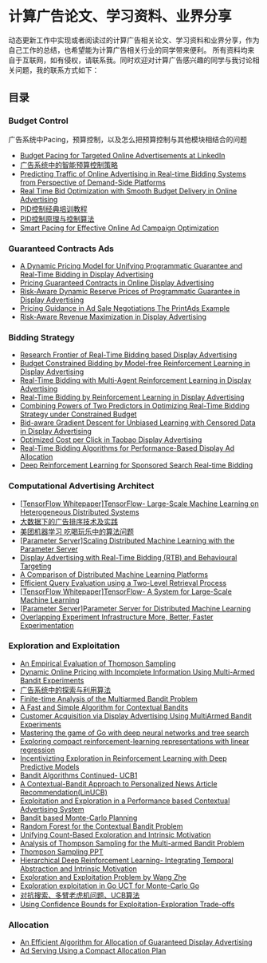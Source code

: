 # 计算广告论文、学习资料、业界分享
动态更新工作中实现或者阅读过的计算广告相关论文、学习资料和业界分享，作为自己工作的总结，也希望能为计算广告相关行业的同学带来便利。
所有资料均来自于互联网，如有侵权，请联系我。同时欢迎对计算广告感兴趣的同学与我讨论相关问题，我的联系方式如下：


## 目录

### Budget Control
广告系统中Pacing，预算控制，以及怎么把预算控制与其他模块相结合的问题
* [Budget Pacing for Targeted Online Advertisements at LinkedIn](https://github.com/Kailianghu/Ad_Papers/Budget%20Control/Budget%20Pacing%20for%20Targeted%20Online%20Advertisements%20at%20LinkedIn.pdf) <br />
* [广告系统中的智能预算控制策略](https://github.com/Kailianghu/Ad_Papers/Budget%20Control/%E5%B9%BF%E5%91%8A%E7%B3%BB%E7%BB%9F%E4%B8%AD%E7%9A%84%E6%99%BA%E8%83%BD%E9%A2%84%E7%AE%97%E6%8E%A7%E5%88%B6%E7%AD%96%E7%95%A5.pdf) <br />
* [Predicting Traffic of Online Advertising in Real-time Bidding Systems from Perspective of Demand-Side Platforms](https://github.com/Kailianghu/Ad_Papers/Budget%20Control/Predicting%20Traffic%20of%20Online%20Advertising%20in%20Real-time%20Bidding%20Systems%20from%20Perspective%20of%20Demand-Side%20Platforms.pdf) <br />
* [Real Time Bid Optimization with Smooth Budget Delivery in Online Advertising](https://github.com/Kailianghu/Ad_Papers/Budget%20Control/Real%20Time%20Bid%20Optimization%20with%20Smooth%20Budget%20Delivery%20in%20Online%20Advertising.pdf) <br />
* [PID控制经典培训教程](https://github.com/Kailianghu/Ad_Papers/Budget%20Control/PID%E6%8E%A7%E5%88%B6%E7%BB%8F%E5%85%B8%E5%9F%B9%E8%AE%AD%E6%95%99%E7%A8%8B.pdf) <br />
* [PID控制原理与控制算法](https://github.com/Kailianghu/Ad_Papers/Budget%20Control/PID%E6%8E%A7%E5%88%B6%E5%8E%9F%E7%90%86%E4%B8%8E%E6%8E%A7%E5%88%B6%E7%AE%97%E6%B3%95.doc) <br />
* [Smart Pacing for Effective Online Ad Campaign Optimization](https://github.com/Kailianghu/Ad_Papers/Budget%20Control/Smart%20Pacing%20for%20Effective%20Online%20Ad%20Campaign%20Optimization.pdf) <br />

### Guaranteed Contracts Ads
* [A Dynamic Pricing Model for Unifying Programmatic Guarantee and Real-Time Bidding in Display Advertising](https://github.com/Kailianghu/Ad_Papers/Guaranteed%20Contracts%20Ads/A%20Dynamic%20Pricing%20Model%20for%20Unifying%20Programmatic%20Guarantee%20and%20Real-Time%20Bidding%20in%20Display%20Advertising.pdf) <br />
* [Pricing Guaranteed Contracts in Online Display Advertising](https://github.com/Kailianghu/Ad_Papers/Guaranteed%20Contracts%20Ads/Pricing%20Guaranteed%20Contracts%20in%20Online%20Display%20Advertising.pdf) <br />
* [Risk-Aware Dynamic Reserve Prices of Programmatic Guarantee in Display Advertising](https://github.com/Kailianghu/Ad_Papers/Guaranteed%20Contracts%20Ads/Risk-Aware%20Dynamic%20Reserve%20Prices%20of%20Programmatic%20Guarantee%20in%20Display%20Advertising.pdf) <br />
* [Pricing Guidance in Ad Sale Negotiations The PrintAds Example](https://github.com/Kailianghu/Ad_Papers/Guaranteed%20Contracts%20Ads/Pricing%20Guidance%20in%20Ad%20Sale%20Negotiations%20The%20PrintAds%20Example.pdf) <br />
* [Risk-Aware Revenue Maximization in Display Advertising](https://github.com/Kailianghu/Ad_Papers/Guaranteed%20Contracts%20Ads/Risk-Aware%20Revenue%20Maximization%20in%20Display%20Advertising.pdf) <br />

### Bidding Strategy
* [Research Frontier of Real-Time Bidding based Display Advertising](https://github.com/Kailianghu/Ad_Papers/Bidding%20Strategy/Research%20Frontier%20of%20Real-Time%20Bidding%20based%20Display%20Advertising.pdf) <br />
* [Budget Constrained Bidding by Model-free Reinforcement Learning in Display Advertising](https://github.com/Kailianghu/Ad_Papers/Bidding%20Strategy/Budget%20Constrained%20Bidding%20by%20Model-free%20Reinforcement%20Learning%20in%20Display%20Advertising.pdf) <br />
* [Real-Time Bidding with Multi-Agent Reinforcement Learning in Display Advertising](https://github.com/Kailianghu/Ad_Papers/Bidding%20Strategy/Real-Time%20Bidding%20with%20Multi-Agent%20Reinforcement%20Learning%20in%20Display%20Advertising.pdf) <br />
* [Real-Time Bidding by Reinforcement Learning in Display Advertising](https://github.com/Kailianghu/Ad_Papers/Bidding%20Strategy/Real-Time%20Bidding%20by%20Reinforcement%20Learning%20in%20Display%20Advertising.pdf) <br />
* [Combining Powers of Two Predictors in Optimizing Real-Time Bidding Strategy under Constrained Budget](https://github.com/Kailianghu/Ad_Papers/Bidding%20Strategy/Combining%20Powers%20of%20Two%20Predictors%20in%20Optimizing%20Real-Time%20Bidding%20Strategy%20under%20Constrained%20Budget.pdf) <br />
* [Bid-aware Gradient Descent for Unbiased Learning with Censored Data in Display Advertising](https://github.com/Kailianghu/Ad_Papers/Bidding%20Strategy/Bid-aware%20Gradient%20Descent%20for%20Unbiased%20Learning%20with%20Censored%20Data%20in%20Display%20Advertising.pdf) <br />
* [Optimized Cost per Click in Taobao Display Advertising](https://github.com/Kailianghu/Ad_Papers/Bidding%20Strategy/Optimized%20Cost%20per%20Click%20in%20Taobao%20Display%20Advertising.pdf) <br />
* [Real-Time Bidding Algorithms for Performance-Based Display Ad Allocation](https://github.com/Kailianghu/Ad_Papers/Bidding%20Strategy/Real-Time%20Bidding%20Algorithms%20for%20Performance-Based%20Display%20Ad%20Allocation.pdf) <br />
* [Deep Reinforcement Learning for Sponsored Search Real-time Bidding](https://github.com/Kailianghu/Ad_Papers/Bidding%20Strategy/Deep%20Reinforcement%20Learning%20for%20Sponsored%20Search%20Real-time%20Bidding.pdf) <br />

### Computational Advertising Architect
* [[TensorFlow Whitepaper]TensorFlow- Large-Scale Machine Learning on Heterogeneous Distributed Systems](https://github.com/Kailianghu/Ad_Papers/Computational%20Advertising%20Architect/%5BTensorFlow%20Whitepaper%5DTensorFlow-%20Large-Scale%20Machine%20Learning%20on%20Heterogeneous%20Distributed%20Systems.pdf) <br />
* [大数据下的广告排序技术及实践](https://github.com/Kailianghu/Ad_Papers/Computational%20Advertising%20Architect/%E5%A4%A7%E6%95%B0%E6%8D%AE%E4%B8%8B%E7%9A%84%E5%B9%BF%E5%91%8A%E6%8E%92%E5%BA%8F%E6%8A%80%E6%9C%AF%E5%8F%8A%E5%AE%9E%E8%B7%B5.pdf) <br />
* [美团机器学习 吃喝玩乐中的算法问题](https://github.com/Kailianghu/Ad_Papers/Computational%20Advertising%20Architect/%E7%BE%8E%E5%9B%A2%E6%9C%BA%E5%99%A8%E5%AD%A6%E4%B9%A0%20%E5%90%83%E5%96%9D%E7%8E%A9%E4%B9%90%E4%B8%AD%E7%9A%84%E7%AE%97%E6%B3%95%E9%97%AE%E9%A2%98.pdf) <br />
* [[Parameter Server]Scaling Distributed Machine Learning with the Parameter Server](https://github.com/Kailianghu/Ad_Papers/Computational%20Advertising%20Architect/%5BParameter%20Server%5DScaling%20Distributed%20Machine%20Learning%20with%20the%20Parameter%20Server.pdf) <br />
* [Display Advertising with Real-Time Bidding (RTB) and Behavioural Targeting](https://github.com/Kailianghu/Ad_Papers/Computational%20Advertising%20Architect/Display%20Advertising%20with%20Real-Time%20Bidding%20%28RTB%29%20and%20Behavioural%20Targeting.pdf) <br />
* [A Comparison of Distributed Machine Learning Platforms](https://github.com/Kailianghu/Ad_Papers/Computational%20Advertising%20Architect/A%20Comparison%20of%20Distributed%20Machine%20Learning%20Platforms.pdf) <br />
* [Efficient Query Evaluation using a Two-Level Retrieval Process](https://github.com/Kailianghu/Ad_Papers/Computational%20Advertising%20Architect/Efficient%20Query%20Evaluation%20using%20a%20Two-Level%20Retrieval%20Process.pdf) <br />
* [[TensorFlow Whitepaper]TensorFlow- A System for Large-Scale Machine Learning](https://github.com/Kailianghu/Ad_Papers/Computational%20Advertising%20Architect/%5BTensorFlow%20Whitepaper%5DTensorFlow-%20A%20System%20for%20Large-Scale%20Machine%20Learning.pdf) <br />
* [[Parameter Server]Parameter Server for Distributed Machine Learning](https://github.com/Kailianghu/Ad_Papers/Computational%20Advertising%20Architect/%5BParameter%20Server%5DParameter%20Server%20for%20Distributed%20Machine%20Learning.pdf) <br />
* [Overlapping Experiment Infrastructure More, Better, Faster Experimentation](https://github.com/Kailianghu/Ad_Papers/Computational%20Advertising%20Architect/Overlapping%20Experiment%20Infrastructure%20More%2C%20Better%2C%20Faster%20Experimentation.pdf) <br />

### Exploration and Exploitation
* [An Empirical Evaluation of Thompson Sampling](https://github.com/Kailianghu/Ad_Papers/Exploration%20and%20Exploitation/An%20Empirical%20Evaluation%20of%20Thompson%20Sampling.pdf) <br />
* [Dynamic Online Pricing with Incomplete Information Using Multi-Armed Bandit Experiments](https://github.com/Kailianghu/Ad_Papers/Exploration%20and%20Exploitation/Dynamic%20Online%20Pricing%20with%20Incomplete%20Information%20Using%20Multi-Armed%20Bandit%20Experiments.pdf) <br />
* [广告系统中的探索与利用算法](https://github.com/Kailianghu/Ad_Papers/Exploration%20and%20Exploitation/%E5%B9%BF%E5%91%8A%E7%B3%BB%E7%BB%9F%E4%B8%AD%E7%9A%84%E6%8E%A2%E7%B4%A2%E4%B8%8E%E5%88%A9%E7%94%A8%E7%AE%97%E6%B3%95.pdf) <br />
* [Finite-time Analysis of the Multiarmed Bandit Problem](https://github.com/Kailianghu/Ad_Papers/Exploration%20and%20Exploitation/Finite-time%20Analysis%20of%20the%20Multiarmed%20Bandit%20Problem.pdf) <br />
* [A Fast and Simple Algorithm for Contextual Bandits](https://github.com/Kailianghu/Ad_Papers/Exploration%20and%20Exploitation/A%20Fast%20and%20Simple%20Algorithm%20for%20Contextual%20Bandits.pdf) <br />
* [Customer Acquisition via Display Advertising Using MultiArmed Bandit Experiments](https://github.com/Kailianghu/Ad_Papers/Exploration%20and%20Exploitation/Customer%20Acquisition%20via%20Display%20Advertising%20Using%20MultiArmed%20Bandit%20Experiments.pdf) <br />
* [Mastering the game of Go with deep neural networks and tree search](https://github.com/Kailianghu/Ad_Papers/Exploration%20and%20Exploitation/Mastering%20the%20game%20of%20Go%20with%20deep%20neural%20networks%20and%20tree%20search.pdf) <br />
* [Exploring compact reinforcement-learning representations with linear regression](https://github.com/Kailianghu/Ad_Papers/Exploration%20and%20Exploitation/Exploring%20compact%20reinforcement-learning%20representations%20with%20linear%20regression.pdf) <br />
* [Incentivizting Exploration in Reinforcement Learning with Deep Predictive Models](https://github.com/Kailianghu/Ad_Papers/Exploration%20and%20Exploitation/Incentivizting%20Exploration%20in%20Reinforcement%20Learning%20with%20Deep%20Predictive%20Models.pdf) <br />
* [Bandit Algorithms Continued- UCB1](https://github.com/Kailianghu/Ad_Papers/Exploration%20and%20Exploitation/Bandit%20Algorithms%20Continued-%20UCB1.pdf) <br />
* [A Contextual-Bandit Approach to Personalized News Article Recommendation(LinUCB)](https://github.com/Kailianghu/Ad_Papers/Exploration%20and%20Exploitation/A%20Contextual-Bandit%20Approach%20to%20Personalized%20News%20Article%20Recommendation%28LinUCB%29.pdf) <br />
* [Exploitation and Exploration in a Performance based Contextual Advertising System](https://github.com/Kailianghu/Ad_Papers/Exploration%20and%20Exploitation/Exploitation%20and%20Exploration%20in%20a%20Performance%20based%20Contextual%20Advertising%20System.pdf) <br />
* [Bandit based Monte-Carlo Planning](https://github.com/Kailianghu/Ad_Papers/Exploration%20and%20Exploitation/Bandit%20based%20Monte-Carlo%20Planning.pdf) <br />
* [Random Forest for the Contextual Bandit Problem](https://github.com/Kailianghu/Ad_Papers/Exploration%20and%20Exploitation/Random%20Forest%20for%20the%20Contextual%20Bandit%20Problem.pdf) <br />
* [Unifying Count-Based Exploration and Intrinsic Motivation](https://github.com/Kailianghu/Ad_Papers/Exploration%20and%20Exploitation/Unifying%20Count-Based%20Exploration%20and%20Intrinsic%20Motivation.pdf) <br />
* [Analysis of Thompson Sampling for the Multi-armed Bandit Problem](https://github.com/Kailianghu/Ad_Papers/Exploration%20and%20Exploitation/Analysis%20of%20Thompson%20Sampling%20for%20the%20Multi-armed%20Bandit%20Problem.pdf) <br />
* [Thompson Sampling PPT](https://github.com/Kailianghu/Ad_Papers/Exploration%20and%20Exploitation/Thompson%20Sampling%20PPT.pdf) <br />
* [Hierarchical Deep Reinforcement Learning- Integrating Temporal Abstraction and Intrinsic Motivation](https://github.com/Kailianghu/Ad_Papers/Exploration%20and%20Exploitation/Hierarchical%20Deep%20Reinforcement%20Learning-%20Integrating%20Temporal%20Abstraction%20and%20Intrinsic%20Motivation.pdf) <br />
* [Exploration and Exploitation Problem by Wang Zhe](https://github.com/Kailianghu/Ad_Papers/Exploration%20and%20Exploitation/Exploration%20and%20Exploitation%20Problem%20by%20Wang%20Zhe.pptx) <br />
* [Exploration exploitation in Go UCT for Monte-Carlo Go](https://github.com/Kailianghu/Ad_Papers/Exploration%20and%20Exploitation/Exploration%20exploitation%20in%20Go%20UCT%20for%20Monte-Carlo%20Go.pdf) <br />
* [对抗搜索、多臂老虎机问题、UCB算法](https://github.com/Kailianghu/Ad_Papers/Exploration%20and%20Exploitation/%E5%AF%B9%E6%8A%97%E6%90%9C%E7%B4%A2%E3%80%81%E5%A4%9A%E8%87%82%E8%80%81%E8%99%8E%E6%9C%BA%E9%97%AE%E9%A2%98%E3%80%81UCB%E7%AE%97%E6%B3%95.ppt) <br />
* [Using Confidence Bounds for Exploitation-Exploration Trade-offs](https://github.com/Kailianghu/Ad_Papers/Exploration%20and%20Exploitation/Using%20Confidence%20Bounds%20for%20Exploitation-Exploration%20Trade-offs.pdf) <br />

### Allocation
* [An Efficient Algorithm for Allocation of Guaranteed Display Advertising](https://github.com/Kailianghu/Ad_Papers/Allocation/An%20Efficient%20Algorithm%20for%20Allocation%20of%20Guaranteed%20Display%20Advertising.pdf) <br />
* [Ad Serving Using a Compact Allocation Plan](https://github.com/Kailianghu/Ad_Papers/Allocation/Ad%20Serving%20Using%20a%20Compact%20Allocation%20Plan.pdf) <br />
